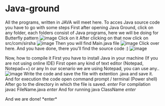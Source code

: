 # Java-ground
All the programs, written in JAVA will meet here.
To acces Java source code you have to go with some steps
First after opening Java Ground, click on any folder, each folders consist of Java programs, here we will be doing for Butterfly pattern
![image](https://user-images.githubusercontent.com/69218962/216254597-749bc246-fcaf-4f18-ac61-7c981f060864.png)
Click on it
After clicking on that now click on src/com/sirsha
![image](https://user-images.githubusercontent.com/69218962/216254681-3f3b5dc8-5fda-4a69-82dc-99840c4a1d3a.png)
Then you will find Main.java file
![image](https://user-images.githubusercontent.com/69218962/216254784-80db3480-3c12-4b77-b41e-b0f6c9740803.png)
Click over here.
And you have done, there you'll find the source code :)
![image](https://user-images.githubusercontent.com/69218962/216254963-e68b50c7-3ebd-4a58-881e-adc10fd54435.png)

Now, how to compile it
First you have to install Java in your machine (If you are not using online IDE) 
First open any kind of text editor (Notepad, Notepad++) or any
In our scenario we are using Notepad, you can use any..
![image](https://user-images.githubusercontent.com/69218962/216255586-840ce845-247d-452b-b7fc-1a2d3a7fd871.png)
  Write the code and save the file with extention .java and save it.
  And for execution the code open command prompt / terminal (Power shell)
  After go to the directory in which the file is saved. *enter*
  For compilation  javac FileName.java  *enter*
  And for running java ClassName *enter*
<p>And we are done! *enter* </p>
